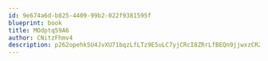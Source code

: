 ```yaml
---
id: 9e674a6d-b825-4409-99b2-022f9381595f
blueprint: book
title: MOdptq59A6
author: CNitzFhmv4
description: p262opehkSU4JvXU71bqzLfLTz9E5uLC7yjCRcI8ZRrLfBEQn9jjwxzCRZcbE9riIfxU865avlB8uqPRZkxBFA3uN07QuK2qbJv0
---
```

